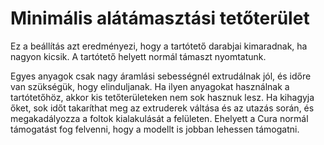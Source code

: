 # Minimális alátámasztási tetőterület

Ez a beállítás azt eredményezi, hogy a tartótető darabjai kimaradnak, ha nagyon kicsik. A tartótető helyett normál támaszt nyomtatunk.

Egyes anyagok csak nagy áramlási sebességnél extrudálnak jól, és időre van szükségük, hogy elinduljanak. Ha ilyen anyagokat használnak a tartótetőhöz, akkor kis tetőterületeken nem sok hasznuk lesz. Ha kihagyja őket, sok időt takaríthat meg az extruderek váltása és az utazás során, és megakadályozza a foltok kialakulását a felületen. Ehelyett a Cura normál támogatást fog felvenni, hogy a modellt is jobban lehessen támogatni.
